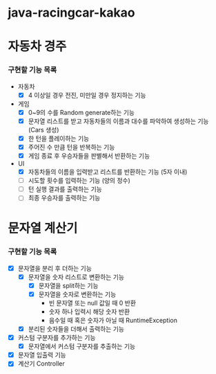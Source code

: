 # java-racingcar-kakao

# 자동차 경주
### 구현할 기능 목록
- 자동차
  - [x] 4 이상일 경우 전진, 미만일 경우 정지하는 기능
- 게임
  - [x] 0~9의 수를 Random generate하는 기능
  - [x] 문자열 리스트를 받고 자동차들의 이름과 대수를 파악하여 생성하는 기능 (Cars 생성)
  - [x] 한 턴을 플레이하는 기능
  - [x] 주어진 수 만큼 턴을 반복하는 기능
  - [x] 게임 종료 후 우승자들을 판별해서 반환하는 기능
- UI
  - [x] 자동차들의 이름을 입력받고 리스트를 반환하는 기능 (5자 이내)
  - [ ] 시도할 횟수를 입력하는 기능 (양의 정수)
  - [ ] 턴 실행 결과를 출력하는 기능
  - [ ] 최종 우승자를 출력하는 기능

# 문자열 계산기 
### 구현할 기능 목록
- [x] 문자열을 분리 후 더하는 기능
  - [x] 문자열을 숫자 리스트로 변환하는 기능
    - [x] 문자열을 split하는 기능
    - [x] 문자열을 숫자로 변환하는 기능
      - 빈 문자열 또는 null 값일 때 0 반환
      - 숫자 하나 입력시 해당 숫자 반환
      - 음수일 때 혹은 숫자가 아닐 때 RuntimeException
  - [x] 분리된 숫자들을 더해서 출력하는 기능
- [x] 커스텀 구분자를 추가하는 기능
  - [x] 문자열에서 커스텀 구분자를 추출하는 기능
- [x] 문자열 입출력 기능
- [x] 계산기 Controller